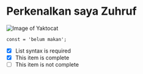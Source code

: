 # Perkenalkan saya Zuhruf

![Image of Yaktocat](https://octodex.github.com/images/yaktocat.png)

```
const = 'belum makan';
```
- [x] List syntax is required
- [x] This item is complete
- [ ] This item is not complete

